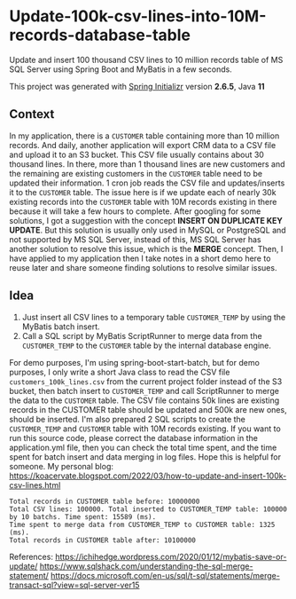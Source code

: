 # Update-100k-csv-lines-into-10M-records-database-table
Update and insert 100 thousand CSV lines to 10 million records table of MS SQL Server using Spring Boot and MyBatis in a few seconds.

This project was generated with [Spring Initializr](https://start.spring.io/) version **2.6.5**, Java **11**

## Context
In my application, there is a `CUSTOMER` table containing more than 10 million records. And daily, another application will export CRM data to a CSV file and upload it to an S3 bucket. This CSV file usually contains about 30 thousand lines. In there, more than 1 thousand lines are new customers and the remaining are existing customers in the `CUSTOMER` table need to be updated their information.
1 cron job reads the CSV file and updates/inserts it to the `CUSTOMER` table. The issue here is if we update each of nearly 30k existing records into the `CUSTOMER` table with 10M records existing in there because it will take a few hours to complete.
After googling for some solutions, I got a suggestion with the concept **INSERT ON DUPLICATE KEY UPDATE**. But this solution is usually only used in MySQL or PostgreSQL and not supported by MS SQL Server, instead of this, MS SQL Server has another solution to resolve this issue, which is the **MERGE** concept. Then, I have applied to my application then I take notes in a short demo here to reuse later and share someone finding solutions to resolve similar issues.

## Idea
1. Just insert all CSV lines to a temporary table `CUSTOMER_TEMP` by using the MyBatis batch insert.
2. Call a SQL script by MyBatis ScriptRunner to merge data from the `CUSTOMER_TEMP` to the `CUSTOMER` table by the internal database engine.

For demo purposes, I'm using spring-boot-start-batch, but for demo purposes, I only write a short Java class to read the CSV file `customers_100k_lines.csv` from the current project folder instead of the S3 bucket, then batch insert to `CUSTOMER_TEMP` and call ScriptRunner to merge the data to the `CUSTOMER` table. The CSV file contains 50k lines are existing records in the CUSTOMER table should be updated and 500k are new ones, should be inserted. I'm also prepared 2 SQL scripts to create the `CUSTOMER_TEMP` and `CUSTOMER` table with 10M records existing. If you want to run this source code, please correct the database information in the application.yml file, then you can check the total time spent, and the time spent for batch insert and data merging in log files. Hope this is helpful for someone. My personal blog: https://koacervate.blogspot.com/2022/03/how-to-update-and-insert-100k-csv-lines.html

    Total records in CUSTOMER table before: 10000000
    Total CSV lines: 100000. Total inserted to CUSTOMER_TEMP table: 100000 by 10 batchs. Time spent: 15589 (ms).
    Time spent to merge data from CUSTOMER_TEMP to CUSTOMER table: 1325 (ms).
    Total records in CUSTOMER table after: 10100000

References:
https://ichihedge.wordpress.com/2020/01/12/mybatis-save-or-update/
https://www.sqlshack.com/understanding-the-sql-merge-statement/
https://docs.microsoft.com/en-us/sql/t-sql/statements/merge-transact-sql?view=sql-server-ver15
